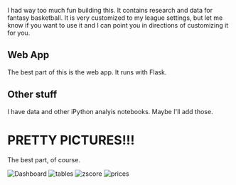 
I had way too much fun building this. It contains research and data for fantasy basketball. It is very customized to my league settings, but let me know if you want to use it and I can point you in directions of customizing it for you.

## Web App

The best part of this is the web app. It runs with Flask.

## Other stuff

I have data and other iPython analyis notebooks. Maybe I'll add those.

# PRETTY PICTURES!!!

The best part, of course.

![Dashboard](https://dl.dropboxusercontent.com/u/34000599/imgs/dash.png)
![tables](https://dl.dropboxusercontent.com/u/34000599/imgs/tables.png)
![zscore](https://dl.dropboxusercontent.com/u/34000599/imgs/z_score_ranks.png)
![prices](https://dl.dropboxusercontent.com/u/34000599/imgs/prices.png)
